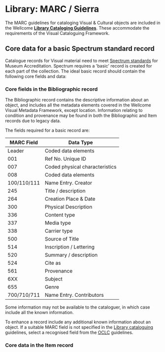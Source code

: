 # Library: MARC / Sierra

The MARC guidelines for cataloging Visual & Cultural objects are included in the Wellcome [**Library Cataloging Guidelines**](https://docs.wellcomecollection.org/library-cataloguing/). These accommodate the requirements of the Visual Cataloguing Framework.

## Core data for a basic Spectrum standard record

Catalogue records for Visual material need to meet [Spectrum standards](https://collectionstrust.org.uk/resource/cataloguing-the-spectrum-standard/) for Museum Accreditation. Spectrum requires a 'basic' record is created for each part of the collection. The ideal basic record should contain the following core fields and data:

### Core fields in the Bibliographic record

The Bibliographic record contains the descriptive information about an object, and includes all the metadata elements covered in the Wellcome Visual Metadata Framework, except location. Information relating to condition and provenance may be found in both the Bibliographic and Item records due to legacy data.&#x20;

The fields required for a basic record are:

| **MARC Field** | **Data Type**                  |
| -------------- | ------------------------------ |
| Leader         | Coded data elements            |
| 001            | Ref No. Unique ID              |
| 007            | Coded physical characteristics |
| 008            | Coded data elements            |
| 100/110/111    | Name Entry. Creator            |
| 245            | Title / description            |
| 264            | Creation Place & Date          |
| 300            | Physical Description           |
| 336            | Content type                   |
| 337            | Media type                     |
| 338            | Carrier type                   |
| 500            | Source of Title                |
| 514            | Inscription / Lettering        |
| 520            | Summary / description          |
| 524            | Cite as                        |
| 561            | Provenance                     |
| 6XX            | Subject                        |
| 655            | Genre                          |
| 700/710/711    | Name Entry. Contributors       |

Some information may not be available to the cataloguer, in which case include all the known information.

To enhance a record include any additional known information about an object. If a suitable MARC field is not specified in the [Library cataloguing](https://docs.wellcomecollection.org/library-cataloguing/) guidelines, select a recognised field from the [OCLC](https://www.oclc.org/bibformats/en.html) guidelines.

### Core data in the Item record

